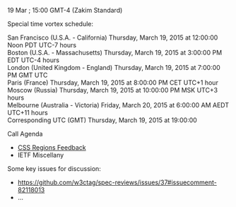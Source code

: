 19 Mar ; 15:00 GMT-4 (Zakim Standard)

Special time vortex schedule:

San Francisco (U.S.A. - California)	Thursday, March 19, 2015 at 12:00:00 Noon	PDT	UTC-7 hours  
Boston (U.S.A. - Massachusetts)	Thursday, March 19, 2015 at 3:00:00 PM	EDT	UTC-4 hours  
London (United Kingdom - England)	Thursday, March 19, 2015 at 7:00:00 PM	GMT	UTC  
Paris (France)	Thursday, March 19, 2015 at 8:00:00 PM	CET	UTC+1 hour  
Moscow (Russia)	Thursday, March 19, 2015 at 10:00:00 PM	MSK	UTC+3 hours  
Melbourne (Australia - Victoria)	Friday, March 20, 2015 at 6:00:00 AM	AEDT	UTC+11 hours  
Corresponding UTC (GMT)	Thursday, March 19, 2015 at 19:00:00  

Call Agenda  

* [CSS Regions Feedback](https://github.com/w3ctag/spec-reviews/blob/master/2015/01/CSS%20Regions.md)
* IETF Miscellany

Some key issues for discussion:  
* https://github.com/w3ctag/spec-reviews/issues/37#issuecomment-82118013
* …
